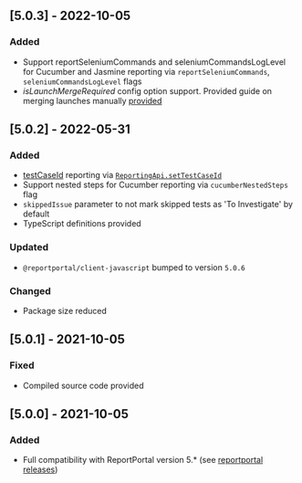
## [5.0.3] - 2022-10-05
### Added
- Support reportSeleniumCommands and seleniumCommandsLogLevel for Cucumber and Jasmine reporting via `reportSeleniumCommands`, `seleniumCommandsLogLevel` flags
- _isLaunchMergeRequired_ config option support. Provided guide on merging launches manually [provided](README.md#manual-merge-launches)

## [5.0.2] - 2022-05-31
### Added
- [testCaseId](https://reportportal.io/docs/Test-case-ID%3Ewhat-is-it-test-case-id) reporting via [`ReportingApi.setTestCaseId`](README.md#setTestCaseId)
- Support nested steps for Cucumber reporting via `cucumberNestedSteps` flag
- `skippedIssue` parameter to not mark skipped tests as 'To Investigate' by default
- TypeScript definitions provided

### Updated
- `@reportportal/client-javascript` bumped to version `5.0.6`

### Changed
- Package size reduced

## [5.0.1] - 2021-10-05
### Fixed
- Compiled source code provided

## [5.0.0] - 2021-10-05
### Added
- Full compatibility with ReportPortal version 5.* (see [reportportal releases](https://github.com/reportportal/reportportal/releases))
